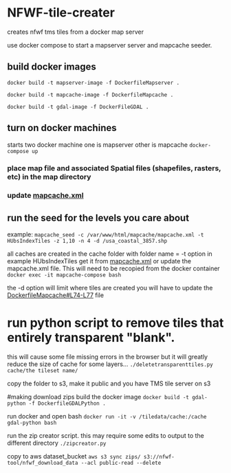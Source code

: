 # NFWF-tile-creater
creates nfwf tms tiles from a docker map server

use docker compose to start a mapserver server and mapcache seeder.

## build docker images
`docker build -t mapserver-image -f DockerfileMapserver .`

`docker build -t mapcache-image -f DockerfileMapcache .`

`docker build -t gdal-image -f DockerFileGDAL .`
## turn on docker machines
starts two docker machine one is mapserver other is mapcache
`docker-compose up`

### place map file and associated Spatial files (shapefiles, rasters, etc) in the map directory
### update [mapcache.xml](mapcache-configs/mapcache.xml)

## run the seed for the levels you care about
example:
`mapcache_seed -c /var/www/html/mapcache/mapcache.xml -t HUbsIndexTiles -z 1,10 -n 4 -d /usa_coastal_3857.shp`

all caches are created in the cache folder with folder name = -t option in example HUbsIndexTiles get it from [mapcache.xml](mapcache-configs/mapcache.xml#L36) or update the mapcache.xml file.  This will need to be recopied from the docker container
`docker exec -it mapcache-compose bash`


the -d option will limit where tiles are created you will have to update the [DockerfileMapcache#L74-L77](DockerfileMapcache) file

# run python script to remove tiles that entirely transparent "blank".
this will cause some file missing errors in the browser but it will greatly reduce the size of cache for some layers...
`./deletetransparenttiles.py cache/the tileset name/`

copy the folder to s3, make it public and you have TMS tile server on s3


#making download zips
build the docker image
`docker build -t gdal-python -f DockerfileGDALPython .`

run docker and open bash
`docker run -it -v /tiledata/cache:/cache gdal-python bash`

run the zip creator script.  this may require some edits to output to the different directory
`./zipcreator.py`

copy to aws dataset_bucket
`aws s3 sync zips/ s3://nfwf-tool/nfwf_download_data --acl public-read --delete`

